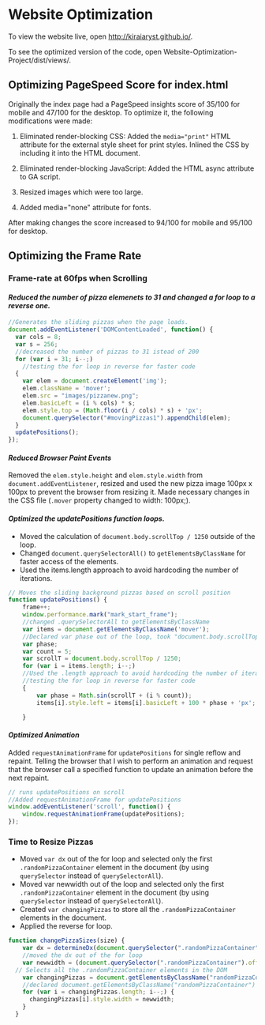 # Website Optimization

To view the website live, open http://kiraiaryst.github.io/.

To see the optimized version of the code, open Website-Optimization-Project/dist/views/.

## Optimizing PageSpeed Score for index.html

Originally the index page had a PageSpeed insights score of 35/100 for mobile and 47/100 for the desktop. To optimize it, the following modifications were made:

1. Eliminated render-blocking CSS:
Added the `media="print"` HTML attribute for the external style sheet for print styles.
Inlined the CSS by including it into the HTML document.

2. Eliminated render-blocking JavaScript:
Added the HTML async attribute to GA script.

3. Resized images which were too large.

4. Added media="none" attribute for fonts.

After making changes the score increased to 94/100 for mobile and 95/100 for desktop.

## Optimizing the Frame Rate

### Frame-rate at 60fps when Scrolling

#### *Reduced the number of pizza elemenets to 31 and changed a for loop to a reverse one.*

```js
//Generates the sliding pizzas when the page loads.
document.addEventListener('DOMContentLoaded', function() {
  var cols = 8;
  var s = 256;
  //decreased the number of pizzas to 31 istead of 200
  for (var i = 31; i--;)
    //testing the for loop in reverse for faster code
  {
    var elem = document.createElement('img');
    elem.className = 'mover';
    elem.src = "images/pizzanew.png";
    elem.basicLeft = (i % cols) * s;
    elem.style.top = (Math.floor(i / cols) * s) + 'px';
    document.querySelector("#movingPizzas1").appendChild(elem);
  }
  updatePositions();
});
```

#### *Reduced Browser Paint Events*
Removed the `elem.style.height` and `elem.style.width` from `document.addEventListener`, resized and used the new pizza image 100px x 100px to prevent the browser from resizing it. 
Made necessary changes in the CSS file (`.mover` property changed to width: 100px;).


#### *Optimized the updatePositions function loops.*

 * Moved the calculation of `document.body.scrollTop / 1250` outside of the loop.
 * Changed `document.querySelectorAll()` to `getElementsByClassName` for faster access of the elements.
 * Used the items.length approach to avoid hardcoding the number of iterations.

```js
// Moves the sliding background pizzas based on scroll position
function updatePositions() {
    frame++;
    window.performance.mark("mark_start_frame");
    //changed .querySelectorAll to getElementsByClassName
    var items = document.getElementsByClassName('mover');
    //Declared var phase out of the loop, took "document.body.scrollTop / 1250" to a separate variable.
    var phase;
    var count = 5;
    var scrollT = document.body.scrollTop / 1250;
    for (var i = items.length; i--;)
    //Used the .length approach to avoid hardcoding the number of iterations.
    //testing the for loop in reverse for faster code 
    {
        var phase = Math.sin(scrollT + (i % count));
        items[i].style.left = items[i].basicLeft + 100 * phase + 'px';

    }
```
#### *Optimized Animation*
Added `requestAnimationFrame` for `updatePositions` for single reflow and repaint.
Telling the browser that I wish to perform an animation and request that the browser call a specified function to update an animation before the next repaint.

```js
// runs updatePositions on scroll
//Added requestAnimationFrame for updatePositions
window.addEventListener('scroll', function() {
    window.requestAnimationFrame(updatePositions);
});
```

### Time to Resize Pizzas

* Moved `var dx` out of the for loop and selected only the first `.randomPizzaContainer` element in the document (by using `querySelector` instead of `querySelectorAll`).
* Moved var newwidth out of the loop and selected only the first `.randomPizzaContainer` element in the document (by using `querySelector` instead of `querySelectorAll`).
* Created `var changingPizzas` to store all the `.randomPizzaContainer` elements in the document.
* Applied the reverse for loop.

```js
function changePizzaSizes(size) {
  	var dx = determineDx(document.querySelector(".randomPizzaContainer"), size);
  	//moved the dx out of the for loop
    var newwidth = (document.querySelector(".randomPizzaContainer").offsetWidth + dx) + 'px';
  // Selects all the .randomPizzaContainer elements in the DOM
    var changingPizzas = document.getElementsByClassName("randomPizzaContainer");
    //declared document.getElementsByClassName("randomPizzaContainer") in a separate variable
    for (var i = changingPizzas.length; i--;) {
      changingPizzas[i].style.width = newwidth;
    }
  }
```
